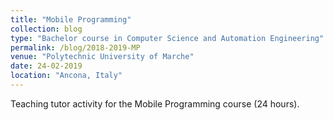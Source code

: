 ```yaml
---
title: "Mobile Programming"
collection: blog
type: "Bachelor course in Computer Science and Automation Engineering"
permalink: /blog/2018-2019-MP
venue: "Polytechnic University of Marche"
date: 24-02-2019
location: "Ancona, Italy"
---
```

Teaching tutor activity for the Mobile Programming course (24 hours).
